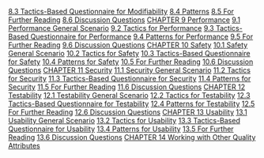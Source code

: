 [8.3 Tactics-Based Questionnaire for Modifiability](ch08.xhtml#ch08lev1sec3) [8.4 Patterns](ch08.xhtml#ch08lev1sec4) [8.5 For Further Reading](ch08.xhtml#ch08lev1sec5) [8.6 Discussion Questions](ch08.xhtml#ch08lev1sec6) [CHAPTER 9 Performance](ch09.xhtml#ch09) [9.1 Performance General Scenario](ch09.xhtml#ch09lev1sec1) [9.2 Tactics for Performance](ch09.xhtml#ch09lev1sec2) [9.3 Tactics-Based Questionnaire for Performance](ch09.xhtml#ch09lev1sec3) [9.4 Patterns for Performance](ch09.xhtml#ch09lev1sec4) [9.5 For Further Reading](ch09.xhtml#ch09lev1sec5) [9.6 Discussion Questions](ch09.xhtml#ch09lev1sec6) [CHAPTER 10 Safety](ch10.xhtml#ch10) [10.1 Safety General Scenario](ch10.xhtml#ch10lev1sec1) [10.2 Tactics for Safety](ch10.xhtml#ch10lev1sec2) [10.3 Tactics-Based Questionnaire for Safety](ch10.xhtml#ch10lev1sec3) [10.4 Patterns for Safety](ch10.xhtml#ch10lev1sec4) [10.5 For Further Reading](ch10.xhtml#ch10lev1sec5) [10.6 Discussion Questions](ch10.xhtml#ch10lev1sec6) [CHAPTER 11 Security](ch11.xhtml#ch11) [11.1 Security General Scenario](ch11.xhtml#ch11lev1sec1) [11.2 Tactics for Security](ch11.xhtml#ch11lev1sec2) [11.3 Tactics-Based Questionnaire for Security](ch11.xhtml#ch11lev1sec3) [11.4 Patterns for Security](ch11.xhtml#ch11lev1sec4) [11.5 For Further Reading](ch11.xhtml#ch11lev1sec5) [11.6 Discussion Questions](ch11.xhtml#ch11lev1sec6) [CHAPTER 12 Testability](ch12.xhtml#ch12) [12.1 Testability General Scenario](ch12.xhtml#ch12lev1sec1) [12.2 Tactics for Testability](ch12.xhtml#ch12lev1sec2) [12.3 Tactics-Based Questionnaire for Testability](ch12.xhtml#ch12lev1sec3) [12.4 Patterns for Testability](ch12.xhtml#ch12lev1sec4) [12.5 For Further Reading](ch12.xhtml#ch12lev1sec5) [12.6 Discussion Questions](ch12.xhtml#ch12lev1sec6) [CHAPTER 13 Usability](ch13.xhtml#ch13) [13.1 Usability General Scenario](ch13.xhtml#ch13lev1sec1) [13.2 Tactics for Usability](ch13.xhtml#ch13lev1sec2) [13.3 Tactics-Based Questionnaire for Usability](ch13.xhtml#ch13lev1sec3) [13.4 Patterns for Usability](ch13.xhtml#ch13lev1sec4) [13.5 For Further Reading](ch13.xhtml#ch13lev1sec5) [13.6 Discussion Questions](ch13.xhtml#ch13lev1sec6) [CHAPTER 14 Working with Other Quality Attributes](ch14.xhtml#ch14)